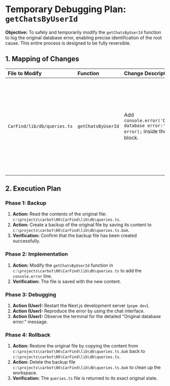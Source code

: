# Temporary Debugging Plan: `getChatsByUserId`

**Objective:** To safely and temporarily modify the `getChatsByUserId` function to log the original database error, enabling precise identification of the root cause. This entire process is designed to be fully reversible.

## 1. Mapping of Changes

| File to Modify | Function | Change Description | Purpose |
| :--- | :--- | :--- | :--- |
| `CarFind/lib/db/queries.ts` | `getChatsByUserId` | Add `console.error('Original database error:', error);` inside the `catch` block. | To print the specific, underlying error from the database driver to the terminal instead of the generic error message. |

## 2. Execution Plan

### Phase 1: Backup

1. **Action:** Read the contents of the original file: `c:\projects\carbot\06\CarFind\lib\db\queries.ts`.
2. **Action:** Create a backup of the original file by saving its content to `c:\projects\carbot\06\CarFind\lib\db\queries.ts.bak`.
3. **Verification:** Confirm that the backup file has been created successfully.

### Phase 2: Implementation

1. **Action:** Modify the `getChatsByUserId` function in `c:\projects\carbot\06\CarFind\lib\db\queries.ts` to add the `console.error` line.
2. **Verification:** The file is saved with the new content.

### Phase 3: Debugging

1. **Action (User):** Restart the Next.js development server (`pnpm dev`).
2. **Action (User):** Reproduce the error by using the chat interface.
3. **Action (User):** Observe the terminal for the detailed "Original database error:" message.

### Phase 4: Rollback

1. **Action:** Restore the original file by copying the content from `c:\projects\carbot\06\CarFind\lib\db\queries.ts.bak` back to `c:\projects\carbot\06\CarFind\lib\db\queries.ts`.
2. **Action:** Delete the backup file `c:\projects\carbot\06\CarFind\lib\db\queries.ts.bak` to clean up the workspace.
3. **Verification:** The `queries.ts` file is returned to its exact original state.
